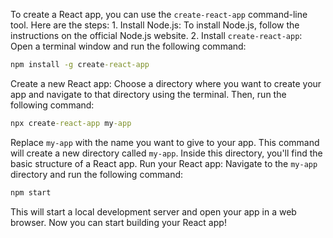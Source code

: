 To create a React app, you can use the `create-react-app` command-line tool. Here are the steps: 1. Install Node.js: To install Node.js, follow the instructions on the official Node.js website. 2. Install `create-react-app`: Open a terminal window and run the following command: 

```cmd
npm install -g create-react-app 
```

Create a new React app: Choose a directory where you want to create your app and navigate to that directory using the terminal. Then, run the following command: 

```cmd 
npx create-react-app my-app 
```

Replace `my-app` with the name you want to give to your app. This command will create a new directory called `my-app`. Inside this directory, you'll find the basic structure of a React app. 
Run your React app: Navigate to the `my-app` directory and run the following command: 

```cmd
npm start 
```

This will start a local development server and open your app in a web browser. Now you can start building your React app!
